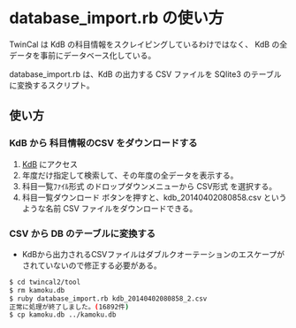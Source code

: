 # database_import.rb の使い方

TwinCal は KdB の科目情報をスクレイピングしているわけではなく、
KdB の全データを事前にデータベース化している。

database_import.rb は、KdB の出力する CSV ファイルを SQlite3 のテーブルに変換するスクリプト。

## 使い方

### KdB から 科目情報のCSV をダウンロードする

1. [KdB](https://kdb.tsukuba.ac.jp/) にアクセス
2. 年度だけ指定して検索して、その年度の全データを表示する。
3. 科目一覧ﾌｧｲﾙ形式 のドロップダウンメニューから CSV形式 を選択する。
4. 科目一覧ダウンロード ボタンを押すと、kdb_20140402080858.csv というような名前 CSV ファイルをダウンロードできる。

### CSV から DB のテーブルに変換する

- KdBから出力されるCSVファイルはダブルクオーテーションのエスケープがされていないので修正する必要がある。

```sh
$ cd twincal2/tool
$ rm kamoku.db
$ ruby database_import.rb kdb_20140402080858_2.csv
正常に処理が終了しました。(16892件)
$ cp kamoku.db ../kamoku.db
```
